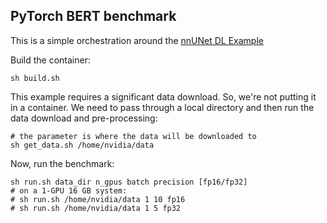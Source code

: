 ## PyTorch BERT benchmark


This is a simple orchestration around the [nnUNet DL Example](https://github.com/NVIDIA/DeepLearningExamples/tree/master/PyTorch/LanguageModeling/BERT)

Build the container:
```
sh build.sh
```
This example requires a significant data download.  So, we're not putting it in a container.  We need to pass through a local directory and then run the data download and pre-processing:
```
# the parameter is where the data will be downloaded to
sh get_data.sh /home/nvidia/data
```

Now, run the benchmark:
```
sh run.sh data_dir n_gpus batch precision [fp16/fp32]
# on a 1-GPU 16 GB system:
# sh run.sh /home/nvidia/data 1 10 fp16
# sh run.sh /home/nvidia/data 1 5 fp32
```
